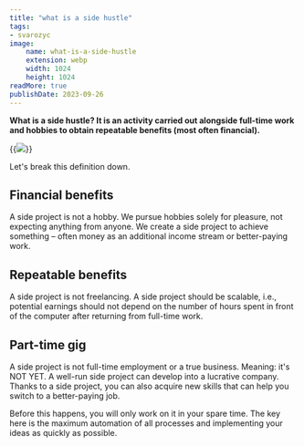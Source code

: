 ```yaml
---
title: "what is a side hustle"
tags:
- svarozyc
image:
    name: what-is-a-side-hustle
    extension: webp
    width: 1024
    height: 1024
readMore: true
publishDate: 2023-09-26
---
```

**What is a side hustle? It is an activity carried out alongside full-time work and hobbies to obtain repeatable benefits (most often financial).**
<!--more-->
{{<image src="what-is-a-side-hustle.webp" caption="what is a side hustle" displayCaption="false">}}

Let's break this definition down.
## Financial benefits

A side project is not a hobby. We pursue hobbies solely for pleasure, not expecting anything from anyone. We create a side project to achieve something – often money as an additional income stream or better-paying work.

## Repeatable benefits

A side project is not freelancing. A side project should be scalable, i.e., potential earnings should not depend on the number of hours spent in front of the computer after returning from full-time work.

## Part-time gig
A side project is not full-time employment or a true business. Meaning: it's NOT YET. A well-run side project can develop into a lucrative company. Thanks to a side project, you can also acquire new skills that can help you switch to a better-paying job.

Before this happens, you will only work on it in your spare time. The key here is the maximum automation of all processes and implementing your ideas as quickly as possible.